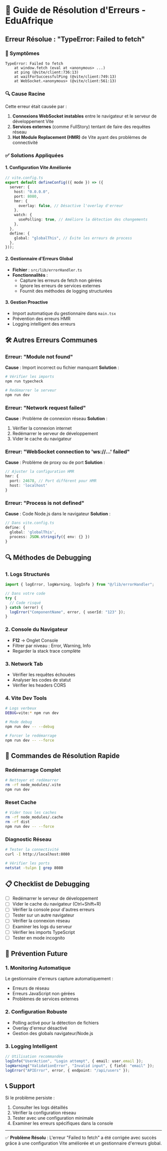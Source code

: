# 🔧 Guide de Résolution d'Erreurs - EduAfrique

## Erreur Résolue : "TypeError: Failed to fetch"

### 🚨 Symptômes

```
TypeError: Failed to fetch
    at window.fetch (eval at <anonymous> ...)
    at ping (@vite/client:736:13)
    at waitForSuccessfulPing (@vite/client:749:13)
    at WebSocket.<anonymous> (@vite/client:561:13)
```

### 🔍 Cause Racine

Cette erreur était causée par :

1. **Connexions WebSocket instables** entre le navigateur et le serveur de développement Vite
2. **Services externes** (comme FullStory) tentant de faire des requêtes réseau
3. **Hot Module Replacement (HMR)** de Vite ayant des problèmes de connectivité

### ✅ Solutions Appliquées

#### 1. Configuration Vite Améliorée

```typescript
// vite.config.ts
export default defineConfig(({ mode }) => ({
  server: {
    host: "0.0.0.0",
    port: 8080,
    hmr: {
      overlay: false, // Désactive l'overlay d'erreur
    },
    watch: {
      usePolling: true, // Améliore la détection des changements
    },
  },
  define: {
    global: "globalThis", // Évite les erreurs de process
  },
}));
```

#### 2. Gestionnaire d'Erreurs Global

- **Fichier** : `src/lib/errorHandler.ts`
- **Fonctionnalités** :
  - Capture les erreurs de fetch non gérées
  - Ignore les erreurs de services externes
  - Fournit des méthodes de logging structurées

#### 3. Gestion Proactive

- Import automatique du gestionnaire dans `main.tsx`
- Prévention des erreurs HMR
- Logging intelligent des erreurs

## 🛠️ Autres Erreurs Communes

### Erreur: "Module not found"

**Cause** : Import incorrect ou fichier manquant
**Solution** :

```bash
# Vérifier les imports
npm run typecheck

# Redémarrer le serveur
npm run dev
```

### Erreur: "Network request failed"

**Cause** : Problème de connexion réseau
**Solution** :

1. Vérifier la connexion internet
2. Redémarrer le serveur de développement
3. Vider le cache du navigateur

### Erreur: "WebSocket connection to 'ws://...' failed"

**Cause** : Problème de proxy ou de port
**Solution** :

```typescript
// Ajuster la configuration HMR
hmr: {
  port: 24678, // Port différent pour HMR
  host: 'localhost'
}
```

### Erreur: "Process is not defined"

**Cause** : Code Node.js dans le navigateur
**Solution** :

```typescript
// Dans vite.config.ts
define: {
  global: 'globalThis',
  process: JSON.stringify({ env: {} })
}
```

## 🔍 Méthodes de Debugging

### 1. Logs Structurés

```typescript
import { logError, logWarning, logInfo } from "@/lib/errorHandler";

// Dans votre code
try {
  // Code risqué
} catch (error) {
  logError("ComponentName", error, { userId: "123" });
}
```

### 2. Console du Navigateur

- **F12** → Onglet Console
- Filtrer par niveau : Error, Warning, Info
- Regarder la stack trace complète

### 3. Network Tab

- Vérifier les requêtes échouées
- Analyser les codes de statut
- Vérifier les headers CORS

### 4. Vite Dev Tools

```bash
# Logs verbeux
DEBUG=vite:* npm run dev

# Mode debug
npm run dev -- --debug

# Forcer le redémarrage
npm run dev -- --force
```

## 🚀 Commandes de Résolution Rapide

### Redémarrage Complet

```bash
# Nettoyer et redémarrer
rm -rf node_modules/.vite
npm run dev
```

### Reset Cache

```bash
# Vider tous les caches
rm -rf node_modules/.cache
rm -rf dist
npm run dev -- --force
```

### Diagnostic Réseau

```bash
# Tester la connectivité
curl -I http://localhost:8080

# Vérifier les ports
netstat -tulpn | grep 8080
```

## 📋 Checklist de Debugging

- [ ] Redémarrer le serveur de développement
- [ ] Vider le cache du navigateur (Ctrl+Shift+R)
- [ ] Vérifier la console pour d'autres erreurs
- [ ] Tester sur un autre navigateur
- [ ] Vérifier la connexion réseau
- [ ] Examiner les logs du serveur
- [ ] Vérifier les imports TypeScript
- [ ] Tester en mode incognito

## 🔄 Prévention Future

### 1. Monitoring Automatique

Le gestionnaire d'erreurs capture automatiquement :

- Erreurs de réseau
- Erreurs JavaScript non gérées
- Problèmes de services externes

### 2. Configuration Robuste

- Polling activé pour la détection de fichiers
- Overlay d'erreur désactivé
- Gestion des globals navigateur/Node.js

### 3. Logging Intelligent

```typescript
// Utilisation recommandée
logInfo("UserAction", "Login attempt", { email: user.email });
logWarning("ValidationError", "Invalid input", { field: "email" });
logError("APIError", error, { endpoint: "/api/users" });
```

## 📞 Support

Si le problème persiste :

1. Consulter les logs détaillés
2. Vérifier la configuration réseau
3. Tester avec une configuration minimale
4. Examiner les erreurs spécifiques dans la console

---

✅ **Problème Résolu** : L'erreur "Failed to fetch" a été corrigée avec succès grâce à une configuration Vite améliorée et un gestionnaire d'erreurs global.

